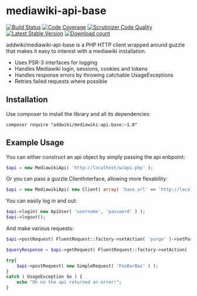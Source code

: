 mediawiki-api-base
==================
[![Build Status](https://travis-ci.org/addwiki/mediawiki-api-base.svg?branch=master)](https://travis-ci.org/addwiki/mediawiki-api-base)
[![Code Coverage](https://scrutinizer-ci.com/g/addwiki/mediawiki-api-base/badges/coverage.png?b=master)](https://scrutinizer-ci.com/g/addwiki/mediawiki-api-base/?branch=master)
[![Scrutinizer Code Quality](https://scrutinizer-ci.com/g/addwiki/mediawiki-api-base/badges/quality-score.png?b=master)](https://scrutinizer-ci.com/g/addwiki/mediawiki-api-base/?branch=master)
[![Latest Stable Version](https://poser.pugx.org/addwiki/mediawiki-api-base/version.png)](https://packagist.org/packages/addwiki/mediawiki-api-base)
[![Download count](https://poser.pugx.org/addwiki/mediawiki-api-base/d/total.png)](https://packagist.org/packages/addwiki/mediawiki-api-base)

addwiki/mediawiki-api-base is a PHP HTTP client wrapped around guzzle that makes it easy to interest with a mediawiki installation.

 - Uses PSR-3 interfaces for logging
 - Handles Mediawiki login, sessions, cookies and tokens
 - Handles response errors by throwing catchable UsageExceptions
 - Retries failed requests where possible

## Installation

Use composer to install the library and all its dependencies:

	composer require "addwiki/mediawiki-api-base:~1.0"

## Example Usage

You can either construct an api object by simply passing the api enbpoint:

```php
$api = new MediawikiApi( 'http://localhost/w/api.php' );
```

Or you can pass a guzzle ClientInterface, allowing more flexability:

```php
$api = new MediawikiApi( new Client( array( 'base_url' => 'http://localhost/w/api.php' ) ) );
```

You can easily log in and out:

```php
$api->login( new ApiUser( 'username', 'password' ) );
$api->logout();
```

And make various requests:

```php
$api->postRequest( FluentRequest::factory->setAction( 'purge' )->setParam( 'titles', 'FooBar' ) );

$queryResponse = $api->getRequest( FluentRequest::factory->setAction( 'query' )->setParam( 'meta', 'siteinfo' ) );

try{
	$api->postRequest( new SimpleRequest( 'FooBarBaz' ) );
}
catch ( UsageException $e ) {
	echo "Oh no the api returned an error!";
}
```
